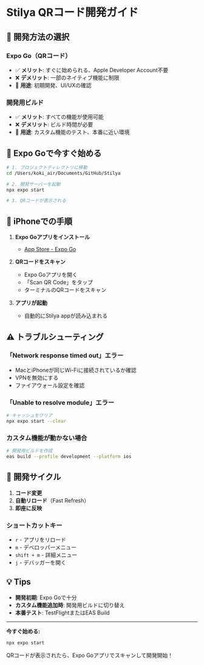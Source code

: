 # Stilya QRコード開発ガイド

## 🎯 開発方法の選択

### Expo Go（QRコード）
- ✅ **メリット**: すぐに始められる、Apple Developer Account不要
- ❌ **デメリット**: 一部のネイティブ機能に制限
- 📱 **用途**: 初期開発、UI/UXの確認

### 開発用ビルド
- ✅ **メリット**: すべての機能が使用可能
- ❌ **デメリット**: ビルド時間が必要
- 📱 **用途**: カスタム機能のテスト、本番に近い環境

## 🚀 Expo Goで今すぐ始める

```bash
# 1. プロジェクトディレクトリに移動
cd /Users/koki_air/Documents/GitHub/Stilya

# 2. 開発サーバーを起動
npx expo start

# 3. QRコードが表示される
```

## 📱 iPhoneでの手順

1. **Expo Goアプリをインストール**
   - [App Store - Expo Go](https://apps.apple.com/jp/app/expo-go/id982107779)

2. **QRコードをスキャン**
   - Expo Goアプリを開く
   - 「Scan QR Code」をタップ
   - ターミナルのQRコードをスキャン

3. **アプリが起動**
   - 自動的にStilya appが読み込まれる

## ⚠️ トラブルシューティング

### 「Network response timed out」エラー
- MacとiPhoneが同じWi-Fiに接続されているか確認
- VPNを無効にする
- ファイアウォール設定を確認

### 「Unable to resolve module」エラー
```bash
# キャッシュをクリア
npx expo start --clear
```

### カスタム機能が動かない場合
```bash
# 開発用ビルドを作成
eas build --profile development --platform ios
```

## 🔄 開発サイクル

1. **コード変更**
2. **自動リロード**（Fast Refresh）
3. **即座に反映**

### ショートカットキー
- `r` - アプリをリロード
- `m` - デベロッパーメニュー
- `shift + m` - 詳細メニュー
- `j` - デバッガーを開く

## 💡 Tips

- **開発初期**: Expo Goで十分
- **カスタム機能追加時**: 開発用ビルドに切り替え
- **本番テスト**: TestFlightまたはEAS Build

---

**今すぐ始める:**
```bash
npx expo start
```

QRコードが表示されたら、Expo Goアプリでスキャンして開発開始！
